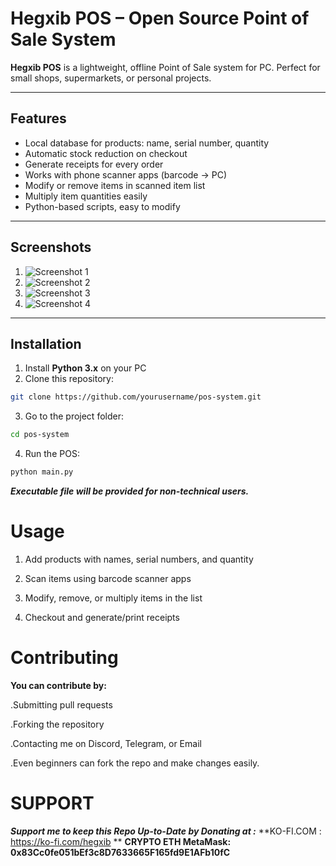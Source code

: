 # Hegxib POS – Open Source Point of Sale System

**Hegxib POS** is a lightweight, offline Point of Sale system for PC. Perfect for small shops, supermarkets, or personal projects.  

---

## Features

- Local database for products: name, serial number, quantity  
- Automatic stock reduction on checkout  
- Generate receipts for every order  
- Works with phone scanner apps (barcode → PC)  
- Modify or remove items in scanned item list  
- Multiply item quantities easily  
- Python-based scripts, easy to modify  

---

## Screenshots

1. ![Screenshot 1](./screenshots/screen1.png)  
2. ![Screenshot 2](./screenshots/screen2.png)  
3. ![Screenshot 3](./screenshots/screen3.png)  
4. ![Screenshot 4](./screenshots/screen4.png)  


---

## Installation

1. Install **Python 3.x** on your PC  
2. Clone this repository:  
```bash
git clone https://github.com/yourusername/pos-system.git
```
3. Go to the project folder:
```bash
cd pos-system
```
4. Run the POS:
```bash
python main.py
```

_**Executable file will be provided for non-technical users.**_

# Usage

1. Add products with names, serial numbers, and quantity

2. Scan items using barcode scanner apps

3. Modify, remove, or multiply items in the list

4. Checkout and generate/print receipts



# Contributing

**You can contribute by:**

.Submitting pull requests

.Forking the repository

.Contacting me on Discord, Telegram, or Email

.Even beginners can fork the repo and make changes easily.


# SUPPORT

_**Support me to keep this Repo Up-to-Date by Donating at :**_
**KO-FI.COM : https://ko-fi.com/hegxib **
**CRYPTO ETH MetaMask: 0x83Cc0fe051bEf3c8D7633665F165fd9E1AFb10fC**

